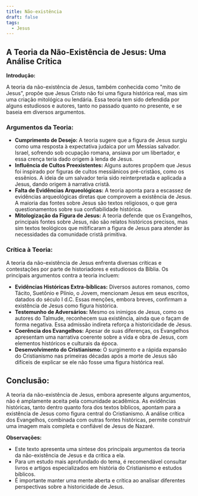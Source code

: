 ```yaml
---
title: Não-existência
draft: false
tags:
  - Jesus
---
```


## A Teoria da Não-Existência de Jesus: Uma Análise Crítica

**Introdução:**

A teoria da não-existência de Jesus, também conhecida como "mito de Jesus", propõe que Jesus Cristo não foi uma figura histórica real, mas sim uma criação mitológica ou lendária. Essa teoria tem sido defendida por alguns estudiosos e autores, tanto no passado quanto no presente, e se baseia em diversos argumentos.

### **Argumentos da Teoria:**

- **Cumprimento de Desejo:** A teoria sugere que a figura de Jesus surgiu como uma resposta à expectativa judaica por um Messias salvador. Israel, sofrendo sob ocupação romana, ansiava por um libertador, e essa crença teria dado origem à lenda de Jesus.
- **Influência de Cultos Preexistentes:** Alguns autores propõem que Jesus foi inspirado por figuras de cultos messiânicos pré-cristãos, como os essênios. A ideia de um salvador teria sido reinterpretada e aplicada a Jesus, dando origem à narrativa cristã.
- **Falta de Evidências Arqueológicas:** A teoria aponta para a escassez de evidências arqueológicas diretas que comprovem a existência de Jesus. A maioria das fontes sobre Jesus são textos religiosos, o que gera questionamentos sobre sua confiabilidade histórica.
- **Mitologização da Figura de Jesus:** A teoria defende que os Evangelhos, principais fontes sobre Jesus, não são relatos históricos precisos, mas sim textos teológicos que mitificaram a figura de Jesus para atender às necessidades da comunidade cristã primitiva.

### **Crítica à Teoria:**

A teoria da não-existência de Jesus enfrenta diversas críticas e contestações por parte de historiadores e estudiosos da Bíblia. Os principais argumentos contra a teoria incluem:

- **Evidências Históricas Extra-bíblicas:** Diversos autores romanos, como Tácito, Suetônio e Plínio, o Jovem, mencionam Jesus em seus escritos, datados do século I d.C. Essas menções, embora breves, confirmam a existência de Jesus como figura histórica.
- **Testemunho de Adversários:** Mesmo os inimigos de Jesus, como os autores do Talmude, reconhecem sua existência, ainda que o façam de forma negativa. Essa admissão indireta reforça a historicidade de Jesus.
- **Coerência dos Evangelhos:** Apesar de suas diferenças, os Evangelhos apresentam uma narrativa coerente sobre a vida e obra de Jesus, com elementos históricos e culturais da época.
- **Desenvolvimento do Cristianismo:** O surgimento e a rápida expansão do Cristianismo nas primeiras décadas após a morte de Jesus são difíceis de explicar se ele não fosse uma figura histórica real.

## **Conclusão:**

A teoria da não-existência de Jesus, embora apresente alguns argumentos, não é amplamente aceita pela comunidade acadêmica. As evidências históricas, tanto dentro quanto fora dos textos bíblicos, apontam para a existência de Jesus como figura central do Cristianismo. A análise crítica dos Evangelhos, combinada com outras fontes históricas, permite construir uma imagem mais completa e confiável de Jesus de Nazaré.

**Observações:**

- Este texto apresenta uma síntese dos principais argumentos da teoria da não-existência de Jesus e da crítica a ela.
- Para um estudo mais aprofundado do tema, é recomendável consultar livros e artigos especializados em história do Cristianismo e estudos bíblicos.
- É importante manter uma mente aberta e crítica ao analisar diferentes perspectivas sobre a historicidade de Jesus.
